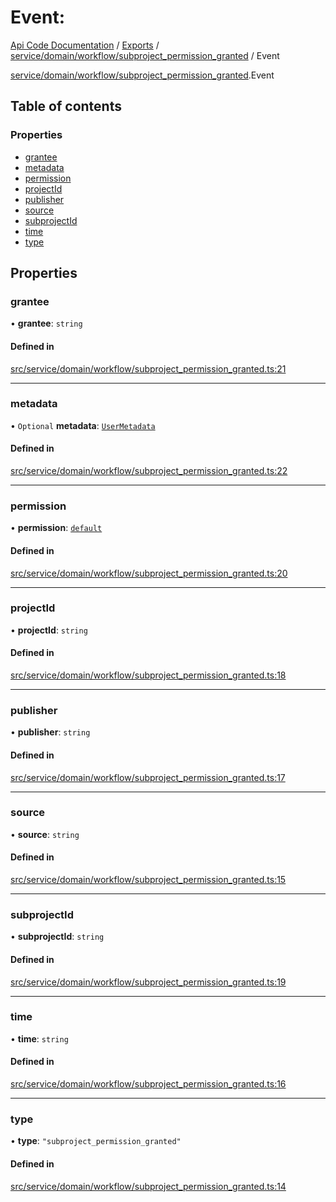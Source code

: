 # Event: 
 
[Api Code Documentation](../README.md) / [Exports](../modules.md) / [service/domain/workflow/subproject\_permission\_granted](../modules/service_domain_workflow_subproject_permission_granted.md) / Event

[service/domain/workflow/subproject\_permission\_granted](../modules/service_domain_workflow_subproject_permission_granted.md).Event

## Table of contents

### Properties

- [grantee](service_domain_workflow_subproject_permission_granted.Event.md#grantee)
- [metadata](service_domain_workflow_subproject_permission_granted.Event.md#metadata)
- [permission](service_domain_workflow_subproject_permission_granted.Event.md#permission)
- [projectId](service_domain_workflow_subproject_permission_granted.Event.md#projectid)
- [publisher](service_domain_workflow_subproject_permission_granted.Event.md#publisher)
- [source](service_domain_workflow_subproject_permission_granted.Event.md#source)
- [subprojectId](service_domain_workflow_subproject_permission_granted.Event.md#subprojectid)
- [time](service_domain_workflow_subproject_permission_granted.Event.md#time)
- [type](service_domain_workflow_subproject_permission_granted.Event.md#type)

## Properties

### grantee

• **grantee**: `string`

#### Defined in

[src/service/domain/workflow/subproject_permission_granted.ts:21](https://github.com/openkfw/TruBudget/blob/3cf6626/api/src/service/domain/workflow/subproject_permission_granted.ts#L21)

___

### metadata

• `Optional` **metadata**: [`UserMetadata`](../modules/service_domain_metadata.md#usermetadata)

#### Defined in

[src/service/domain/workflow/subproject_permission_granted.ts:22](https://github.com/openkfw/TruBudget/blob/3cf6626/api/src/service/domain/workflow/subproject_permission_granted.ts#L22)

___

### permission

• **permission**: [`default`](../modules/authz_intents.md#default)

#### Defined in

[src/service/domain/workflow/subproject_permission_granted.ts:20](https://github.com/openkfw/TruBudget/blob/3cf6626/api/src/service/domain/workflow/subproject_permission_granted.ts#L20)

___

### projectId

• **projectId**: `string`

#### Defined in

[src/service/domain/workflow/subproject_permission_granted.ts:18](https://github.com/openkfw/TruBudget/blob/3cf6626/api/src/service/domain/workflow/subproject_permission_granted.ts#L18)

___

### publisher

• **publisher**: `string`

#### Defined in

[src/service/domain/workflow/subproject_permission_granted.ts:17](https://github.com/openkfw/TruBudget/blob/3cf6626/api/src/service/domain/workflow/subproject_permission_granted.ts#L17)

___

### source

• **source**: `string`

#### Defined in

[src/service/domain/workflow/subproject_permission_granted.ts:15](https://github.com/openkfw/TruBudget/blob/3cf6626/api/src/service/domain/workflow/subproject_permission_granted.ts#L15)

___

### subprojectId

• **subprojectId**: `string`

#### Defined in

[src/service/domain/workflow/subproject_permission_granted.ts:19](https://github.com/openkfw/TruBudget/blob/3cf6626/api/src/service/domain/workflow/subproject_permission_granted.ts#L19)

___

### time

• **time**: `string`

#### Defined in

[src/service/domain/workflow/subproject_permission_granted.ts:16](https://github.com/openkfw/TruBudget/blob/3cf6626/api/src/service/domain/workflow/subproject_permission_granted.ts#L16)

___

### type

• **type**: ``"subproject_permission_granted"``

#### Defined in

[src/service/domain/workflow/subproject_permission_granted.ts:14](https://github.com/openkfw/TruBudget/blob/3cf6626/api/src/service/domain/workflow/subproject_permission_granted.ts#L14)
